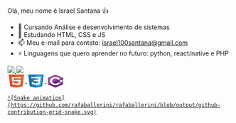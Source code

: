 Olá, meu nome é Israel Santana 👍



- 🔭 Cursando Análise e desenvolvimento de sistemas
- 🌱 Estudando HTML, CSS e JS
- 📫 Meu e-mail para contato: israel100santana@gmail.com
- ⚡ Linguagens que quero aprender no futuro: python, react/native e PHP

<div>
  <a href="https://github.com/SantanaRael">
  <img height="180em" src="https://github-readme-stats.vercel.app/api?username=SantanaRael&show_icons=true&theme=dracula&include_all_commits=true&count_private=true"/>
  <img height="180em" src="https://github-readme-stats.vercel.app/api/top-langs/?username=SantanaRael&layout=compact&langs_count=7&theme=dracula"/>
    </div>
  <img align="center" alt="Rael-HTML" height="30" width="40" src="https://raw.githubusercontent.com/devicons/devicon/master/icons/html5/html5-original.svg">
  <img align="center" alt="Rael-CSS" height="30" width="40" src="https://raw.githubusercontent.com/devicons/devicon/master/icons/css3/css3-original.svg">
  <img align="center" alt="Rael-Csharp" height="30" width="40" src="https://raw.githubusercontent.com/devicons/devicon/master/icons/csharp/csharp-original.svg">
  
    ![Snake animation](https://github.com/rafaballerini/rafaballerini/blob/output/github-contribution-grid-snake.svg)
